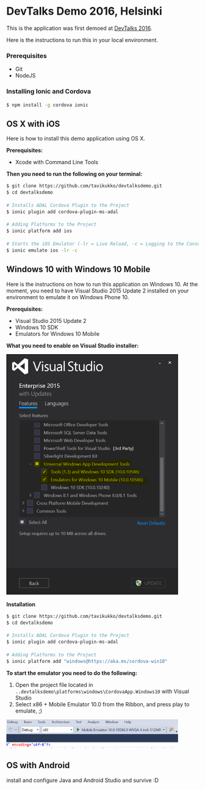 # DevTalks Demo 2016, Helsinki

This is the application was first demoed at [DevTalks 2016](http://www.devtalks.fi/). 

Here is the instructions to run this in your local environment.

### Prerequisites

* Git
* NodeJS

### Installing Ionic and Cordova

```bash
$ npm install -g cordova ionic
```

## OS X with iOS

Here is how to install this demo application using OS X.

**Prerequisites:**

* Xcode with Command Line Tools

**Then you need to run the following on your terminal:**

```bash
$ git clone https://github.com/tavikukko/devtalksdemo.git
$ cd devtalksdemo

# Installs ADAL Cordova Plugin to the Project
$ ionic plugin add cordova-plugin-ms-adal

# Adding Platforms to the Project
$ ionic platform add ios

# Starts the iOS Emulator (-lr = Live Reload, -c = Logging to the Console)
$ ionic emulate ios -lr -c
```

## Windows 10 with Windows 10 Mobile

Here is the instructions on how to run this application on Windows 10. At the moment, you need to have Visual Studio 2015 Update 2 installed on your environment to emulate it on Windows Phone 10.

**Prerequisites:**

* Visual Studio 2015 Update 2
* Windows 10 SDK
* Emulators for Windows 10 Mobile

**What you need to enable on Visual Studio installer:**

<img src="https://raw.githubusercontent.com/tavikukko/devtalksdemo/master/vs%20addins.PNG" width="450">

**Installation**

```bash
$ git clone https://github.com/tavikukko/devtalksdemo.git
$ cd devtalksdemo

# Installs ADAL Cordova Plugin to the Project
$ ionic plugin add cordova-plugin-ms-adal

# Adding Platforms to the Project
$ ionic platform add "windows@https://aka.ms/cordova-win10"
```

**To start the emulator you need to do the following:**

1. Open the project file located in `..devtalksdemo\platforms\windows\CordovaApp.Windows10` with Visual Studio
2. Select x86 + Mobile Emulator 10.0 from the Ribbon, and press play to emulate, ;)

<img src="https://raw.githubusercontent.com/tavikukko/devtalksdemo/master/visualstudioemulating.PNG" width="450">

## OS with Android

install and configure Java and Android Studio and survive :D
